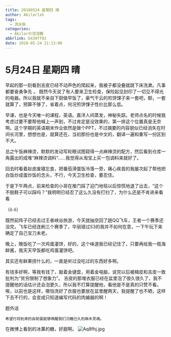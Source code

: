 ```yaml
---
title: 20180524 星期四 晴
author: Akilarlxh
tags:
  - 流水账
categories:
  - Akilarの泡泡糖
abbrlink: b439ff92
date: 2018-05-24 21:13:00
---
```

# 5月24日 星期四 晴

早起的那一刻看到吉皮已经不动声色的爬起来，我被子都没叠就跳下床洗漱。凡事都要奋勇争先
。
既然今天说了有人要来卫生检查，保险起见封印了一切见不得光的电器。所以我就不亲自下厨做早饭了，豪气干云的煎饼馃子来一套吧，额，一套就算了，预算不够了，省着点，何况煎饼馃子性价比那么低。

早课，也是今天唯一的课程，英语。嘉洋人间蒸发，神秘失踪。老师点名的时候我考虑过要不要帮他喊上一声到，不过肯定是没效果的，第一排这个位置真是无奈啊。这个学期的英语期末作业依然是做个PPT，不过摘要的内容貌似已经消失在时间长河里，想想也是，就算还在，当初那份也是中文的，翻译一遍和重写一份区别不大。

总之午饭麻辣烫，默默的发动写轮眼试图窥得一点麻辣烫的配方，然后看到仓库一角露出的成堆“麻辣烫调料”……我觉得从淘宝上买一包调料来就好了。

回去时看着赵皮废寝忘食，把番茄滑蛋饭冷落一旁，痛心疾首的我屡次起了帮他把白饭炒成蛋炒饭的念头，不行，今天卫生检查，要忍住。

于是下午两点，前来检查的小哥在推门踩了迎门地毯以后惊慌地退了出去，“这个不脱鞋子可以踩吗？”我明明已经忍了这么久没有打扫了，为什么还是不肯进来看看

（ò ó）

既然前阵子已经去过王者峡谷旅游，今天就抽空回了趟QQ飞车，王者一个赛季还没完，飞车已经连刷三个赛季了，华丽错过S3的我并不如何在意，一下午玩下来确定了自己宝刀未老。

晚上，晚饭吃了一次鸡蛋灌饼，好的，这个味道我已经记住了，只要再给我一瓶海鲜酱，我天天早饭都吃鸡蛋灌饼吧。

其实还有鲜果捞什么的，一直是听过没吃过的东西好多啊。

有钱多好啊，等我有钱了，敲着金键盘，用着金电脑，说完以后被楠皮和吉皮一致批判为“贫穷限制了想象力”。
吉皮的那堆衣服已经在盆里泡了很久很久了，我不提醒他的话估计还会泡更久，所以我不打算提醒他，看他是不是真的只赞不看。唉，以前也是这样，哪怕洗好了衣服也要放在盆里醒两天，我提醒了也不晒，这样下去不行的，会变成只知道编写代码的肉编器的啊！

题外话
```
希望行将到来的自助餐能够唤醒我们沉睡已久的麻木灵魂。
```
在微博上看到的冰菓的糖，好甜啊。
![Aq8fhj.jpg](https://s2.ax1x.com/2019/04/12/Aq8fhj.jpg)

